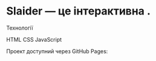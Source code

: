 # Slaider — це інтерактивна .

Технології

HTML
CSS
JavaScript

Проект доступний через GitHub Pages:
